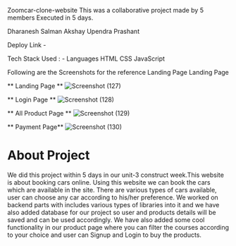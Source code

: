 <!-- # fearful-doll-6867 -->

Zoomcar-clone-website
This was a collaborative project made by 5 members Executed in 5 days.

Dharanesh
Salman 
Akshay
Upendra
Prashant

Deploy Link - 

Tech Stack Used : -
Languages
HTML
CSS
JavaScript 


Following are the Screenshots for the reference
Landing Page Landing Page



** Landing Page **
![Screenshot (127)](https://user-images.githubusercontent.com/112868723/213928386-96f96fd3-924c-4b46-9eaa-89350a2203ba.png)




** Login Page **
![Screenshot (128)](https://user-images.githubusercontent.com/112868723/213928669-414af7e4-6db4-4c22-adb3-256987a4fe77.png)



** All Product Page **
![Screenshot (129)](https://user-images.githubusercontent.com/112868723/213928992-c247766f-61c7-4284-bfef-6ad3384589aa.png)


** Payment Page**
![Screenshot (130)](https://user-images.githubusercontent.com/112868723/213929119-68de9109-b4d4-4015-b09c-fb54ac37c1f8.png)




# About Project
We did this project within 5 days in our unit-3 construct week.This website is about booking cars online. Using this website we can book the cars which are available in the site. There are various types of cars available, user can choose any car according to his/her preference. We worked on backend parts with includes various types of libraries into it and we have also added database for our project so user and products details will be saved and can be used accordingly. We have also added some cool functionality in our product page where you can filter the courses according to your choice and user can Signup and Login to buy the products.
